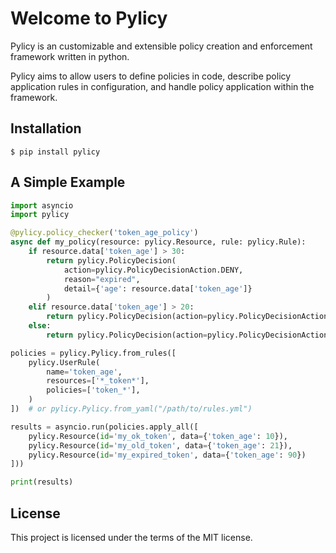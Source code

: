 # Welcome to Pylicy

Pylicy is an customizable and extensible policy creation and enforcement framework written in python.

Pylicy aims to allow users to define policies in code, describe policy application rules in configuration, and handle policy application within the framework.


## Installation

```shell
$ pip install pylicy
```

## A Simple Example

```python
import asyncio
import pylicy

@pylicy.policy_checker('token_age_policy')
async def my_policy(resource: pylicy.Resource, rule: pylicy.Rule):
    if resource.data['token_age'] > 30:
        return pylicy.PolicyDecision(
            action=pylicy.PolicyDecisionAction.DENY,
            reason="expired",
            detail={'age': resource.data['token_age']}
        )
    elif resource.data['token_age'] > 20:
        return pylicy.PolicyDecision(action=pylicy.PolicyDecisionAction.WARN)
    else:
        return pylicy.PolicyDecision(action=pylicy.PolicyDecisionAction.ALLOW)

policies = pylicy.Pylicy.from_rules([
    pylicy.UserRule(
        name='token_age',
        resources=['*_token*'],
        policies=['token_*'],
    )
])  # or pylicy.Pylicy.from_yaml("/path/to/rules.yml")

results = asyncio.run(policies.apply_all([
    pylicy.Resource(id='my_ok_token', data={'token_age': 10}),
    pylicy.Resource(id='my_old_token', data={'token_age': 21}),
    pylicy.Resource(id='my_expired_token', data={'token_age': 90})
]))

print(results)
```

## License

This project is licensed under the terms of the MIT license.